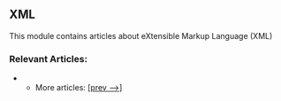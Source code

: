 ## XML

This module contains articles about eXtensible Markup Language (XML)

### Relevant Articles:

- - More articles: [[prev -->]](../xml-2)
